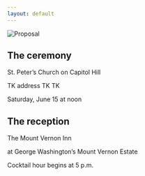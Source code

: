 ```yaml
---
layout: default
---
```


![Proposal](../assets/images/IMG_6672.jpg)


## The ceremony
St. Peter’s Church on Capitol Hill

TK address TK TK

Saturday, June 15 at noon

## The reception
The Mount Vernon Inn 

at George Washington’s Mount Vernon Estate

Cocktail hour begins at 5 p.m.